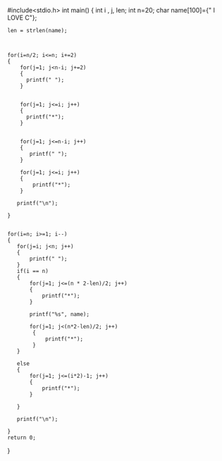 #include<stdio.h>
int main()
{
    int i , j, len;
    int n=20;
    char name[100]={" I LOVE C"};
   
    len = strlen(name);

    

    for(i=n/2; i<=n; i+=2)
    {
        for(j=1; j<n-i; j+=2)
        {
          printf(" ");
        }


        for(j=1; j<=i; j++)
        {
          printf("*");
        }


        for(j=1; j<=n-i; j++)
        {
           printf(" ");
        }

        for(j=1; j<=i; j++)
        {
            printf("*");
        }

       printf("\n");

    }

    
    for(i=n; i>=1; i--)
    {
       for(j=i; j<n; j++)
       {
           printf(" ");
       }
       if(i == n)
       {
           for(j=1; j<=(n * 2-len)/2; j++)
           {
               printf("*");
           }

           printf("%s", name);

           for(j=1; j<(n*2-len)/2; j++)
            {
                printf("*");
            }
       }

       else
       {
           for(j=1; j<=(i*2)-1; j++)
           {
               printf("*");
           }

       }

       printf("\n");

    }
    return 0;
}
